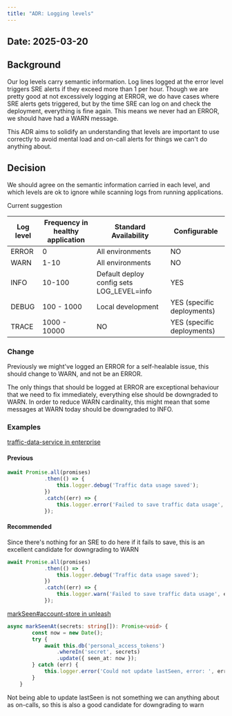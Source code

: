 ```yaml
---
title: "ADR: Logging levels"
---
```

## Date: 2025-03-20

## Background

Our log levels carry semantic information. 
Log lines logged at the error level triggers SRE alerts if they exceed more than 1 per hour. Though we are pretty good at not excessively logging at ERROR, we do have cases where SRE alerts gets triggered, but by the time SRE can log on and check the deployment, everything is fine again. This means we never had an ERROR, we should have had a WARN message.

This ADR aims to solidify an understanding that levels are important to use correctly to avoid mental load and on-call alerts for things we can't do anything about.

## Decision

We should agree on the semantic information carried in each level, and which levels are ok to ignore while scanning logs from running applications.

Current suggestion

| Log level | Frequency in healthy application | Standard Availability                     | Configurable                |  
|-----------|----------------------------------|-------------------------------------------|-----------------------------|
| ERROR     | 0                                | All environments                          | NO                          |
| WARN      | 1-10                             | All environments                          | NO                          |
| INFO      | 10-100                           | Default deploy config sets LOG_LEVEL=info | YES                         |
| DEBUG     | 100 - 1000                       | Local development                         | YES (specific deployments)  |
| TRACE     | 1000 - 10000                     | NO                                        | YES (specific deployments)  |




### Change

Previously we might've logged an ERROR for a self-healable issue, this should change to WARN, and not be an ERROR.

The only things that should be logged at ERROR are exceptional behaviour that we need to fix immediately, 
everything else should be downgraded to WARN. In order to reduce WARN cardinality, this might mean that some messages at WARN today should be downgraded to INFO.


### Examples
[traffic-data-service in enterprise](https://github.com/bricks-software/unleash-enterprise/blob/293304a5d67231d584c3fa4c28589af23fb395e3/src/traffic-data/traffic-data-usage-service.ts#L69)
#### Previous
```typescript
await Promise.all(promises)
            .then(() => {
                this.logger.debug('Traffic data usage saved');
            })
            .catch((err) => {
                this.logger.error('Failed to save traffic data usage', err);
            });
```

#### Recommended
Since there's nothing for an SRE to do here if it fails to save, this is an excellent candidate for downgrading to WARN
```typescript
await Promise.all(promises)
            .then(() => {
                this.logger.debug('Traffic data usage saved');
            })
            .catch((err) => {
                this.logger.warn('Failed to save traffic data usage', err); 
            });
```
[markSeen#account-store in unleash](https://github.com/Unleash/unleash/blob/038c10f6125c4cce200a0bf49f38c7bddada7093/src/lib/db/account-store.ts#L164)
```typescript
async markSeenAt(secrets: string[]): Promise<void> {
        const now = new Date();
        try {
            await this.db('personal_access_tokens')
                .whereIn('secret', secrets)
                .update({ seen_at: now });
        } catch (err) {
            this.logger.error('Could not update lastSeen, error: ', err);
        }
    }
```
Not being able to update lastSeen is not something we can anything about as on-calls, so this is also a good candidate for downgrading to warn
